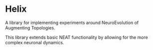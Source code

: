# Helix
A library for implementing experiments around NeuroEvolution of Augmenting Topologies.

This library extends basic NEAT functionality by allowing for the more complex neuronal dynamics.

